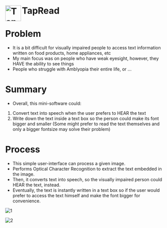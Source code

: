 # <img align="left" alt="TapRead" width="50px" src="https://upload.wikimedia.org/wikipedia/commons/6/6d/D%C3%A9ficience_visuelle.png" /> TapRead

# Problem
- It is a bit difficult for visually impaired people to access text information written on food products, home appliances, etc
- My main focus was on people who have weak eyesight, however, they HAVE the ability to see things
- People who struggle with Amblyopia their entire life, or ...

# Summary
- Overall, this mini-software could:
1. Convert text into speech when the user prefers to HEAR the text
2. Write down the text inside a text box so the person could make its font bigger and smaller (Some might prefer to read the text themselves and only a bigger fontsize may solve their problem)

# Process
- This simple user-interface can process a given image.
- Performs Optical Character Recognition to extract the text embedded in the image.
- Then, it converts text into speech, so the visually impaired person could HEAR the text, instead. 
- Eventually, the text is instantly written in a text box so if the user would prefer to access the text himself and make the font bigger for convenience.

![1](https://user-images.githubusercontent.com/88426435/159858510-760b060a-093c-4c48-8335-3f52bd7f47ff.png)

![2](https://user-images.githubusercontent.com/88426435/159858845-9f9ce8b4-107b-4407-8390-a40bfdc2538b.png)
